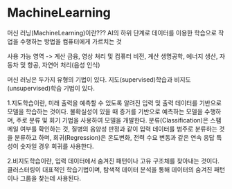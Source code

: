 # MachineLearning


머신 러닝(MachineLearning)이란??? AI의 하위 단계로 데이터를 이용한 학습으로 작업을 수행하는 방법을 컴퓨터에게 가르치는 것

사용 가능 영역 -> 계산 금융, 영상 처리 및 컴퓨터 비전, 계산 생명공학, 에너지 생산, 자동차 및 항공, 자연어 처리(음성 인식)


머신 러닝은 두가지 유형의 기법이 있다. 지도(supervised)학습과 비지도(unsupervised)학습 기법이 있다. 

1.지도학습이란, 미래 출력을 예측할 수 있도록 알려진 입력 및 출력 데이터를 기반으로 모델을 학습하는 것이다. 불확실성이 있을 때 증거를 기반으로 예측하는 모델을 수행하며, 주로 분류 및 회기 기법을 사용하여 모델을 개발한다. 분류(Classification)은 스팸 메일 여부를 확인하는 것, 질병의 음양성 판정과 같이 입력 데이터를 범주로 분류하는 것을 분류하고 하며, 회귀(Regression)은 온도변화, 전력 수요 변동과 같은 연속 응답 특성이 숫자일 경우 회귀를 사용한다.

2.비지도학습이란, 입력 데이터에서 숨겨진 패턴이나 고유 구조체를 찾아내는 것이다. 클러스터링이 대표적인 학습기법이며, 탐색적 데이터 분석을 통해 데이터의 숨겨진 패턴이나 그룹을 찾는데 사용된다.

